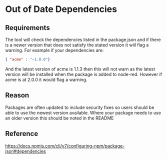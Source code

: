 
# Out of Date Dependencies

## Requirements
The tool will check the dependencies listed in the package.json and if there is a newer version that does not satisfy the stated version it will flag a warning.
For example if your dependencies are:
```json
{ "acme" : "~1.0.0"}
```
And the latest version of acme is 1.1.3 then this will not warn as the latest version will be installed when the package is added to node-red.
However if acme is at 2.0.0 it would flag a warning.

## Reason
Packages are often updated to include security fixes so users should be able to use the newest version available.
Where your package needs to use an older version this should be noted in the README



## Reference
https://docs.npmjs.com/cli/v7/configuring-npm/package-json#dependencies
